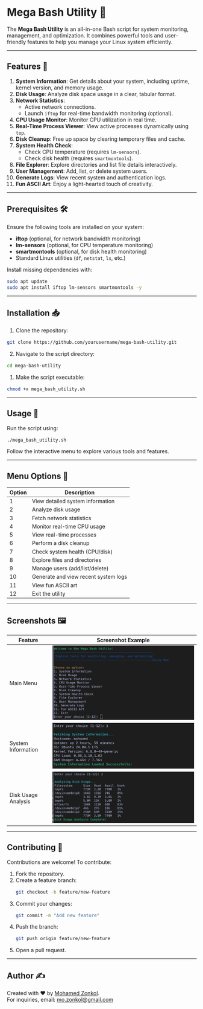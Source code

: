 # Mega Bash Utility 🚀

The **Mega Bash Utility** is an all-in-one Bash script for system monitoring, management, and optimization. It combines powerful tools and user-friendly features to help you manage your Linux system efficiently.

---

## Features 🌟

1. **System Information**: Get details about your system, including uptime, kernel version, and memory usage.
2. **Disk Usage**: Analyze disk space usage in a clear, tabular format.
3. **Network Statistics**:
   - Active network connections.
   - Launch `iftop` for real-time bandwidth monitoring (optional).
4. **CPU Usage Monitor**: Monitor CPU utilization in real time.
5. **Real-Time Process Viewer**: View active processes dynamically using `top`.
6. **Disk Cleanup**: Free up space by clearing temporary files and cache.
7. **System Health Check**:
   - Check CPU temperature (requires `lm-sensors`).
   - Check disk health (requires `smartmontools`).
8. **File Explorer**: Explore directories and list file details interactively.
9. **User Management**: Add, list, or delete system users.
10. **Generate Logs**: View recent system and authentication logs.
11. **Fun ASCII Art**: Enjoy a light-hearted touch of creativity.

---

## Prerequisites 🛠️

Ensure the following tools are installed on your system:
- **iftop** (optional, for network bandwidth monitoring)
- **lm-sensors** (optional, for CPU temperature monitoring)
- **smartmontools** (optional, for disk health monitoring)
- Standard Linux utilities (`df`, `netstat`, `ls`, etc.)

Install missing dependencies with:
 
```bash
sudo apt update
sudo apt install iftop lm-sensors smartmontools -y
```

---

## Installation 📥

1. Clone the repository:
 
```bash
git clone https://github.com/yourusername/mega-bash-utility.git
```
2. Navigate to the script directory:
 
```bash
cd mega-bash-utility
```
1. Make the script executable:
 
```bash
chmod +x mega_bash_utility.sh
```

---

## Usage 📘

Run the script using: 

```bash
./mega_bash_utility.sh
```
Follow the interactive menu to explore various tools and features.

---

## Menu Options 📜

| Option | Description                                |
|--------|--------------------------------------------|
| 1      | View detailed system information           |
| 2      | Analyze disk usage                         |
| 3      | Fetch network statistics                   |
| 4      | Monitor real-time CPU usage                |
| 5      | View real-time processes                   |
| 6      | Perform a disk cleanup                     |
| 7      | Check system health (CPU/disk)             |
| 8      | Explore files and directories              |
| 9      | Manage users (add/list/delete)             |
| 10     | Generate and view recent system logs       |
| 11     | View fun ASCII art                         |
| 12     | Exit the utility                           |

---

## Screenshots 🖼️

| Feature                  | Screenshot Example                |
|--------------------------|-----------------------------------|
| Main Menu                | ![Main Menu](screenshots/main_menu.png)        |
| System Information       | ![Main Menu](screenshots/system_information.png)        |
| Disk Usage Analysis      | ![Main Menu](screenshots/disk_usage.png)        |

---

## Contributing 🤝

Contributions are welcome! To contribute:

1. Fork the repository.
2. Create a feature branch:
   ```bash
   git checkout -b feature/new-feature
   ```
3. Commit your changes:
   ```bash
   git commit -m "Add new feature"
   ```
4. Push the branch:
   ```bash
   git push origin feature/new-feature
   ```
5. Open a pull request.

---

## Author ✍️  
Created with ❤️ by [Mohamed Zonkol](https://github.com/mohamedzonkol).  
For inquiries, email: mo.zonkol@gmail.com


